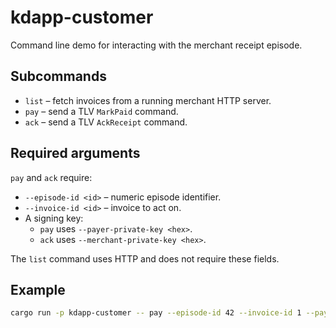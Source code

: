 # kdapp-customer

Command line demo for interacting with the merchant receipt episode.

## Subcommands

- `list` – fetch invoices from a running merchant HTTP server.
- `pay` – send a TLV `MarkPaid` command.
- `ack` – send a TLV `AckReceipt` command.

## Required arguments

`pay` and `ack` require:

- `--episode-id <id>` – numeric episode identifier.
- `--invoice-id <id>` – invoice to act on.
- A signing key:
  - `pay` uses `--payer-private-key <hex>`.
  - `ack` uses `--merchant-private-key <hex>`.

The `list` command uses HTTP and does not require these fields.

## Example

```sh
cargo run -p kdapp-customer -- pay --episode-id 42 --invoice-id 1 --payer-private-key <hex>
```
